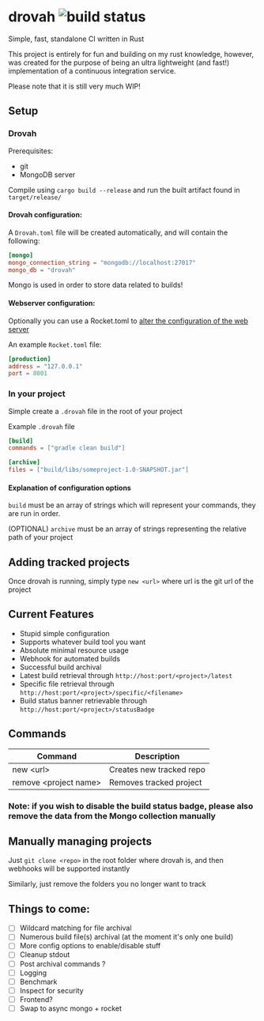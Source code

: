 # drovah ![build status](https://ci.husk.pro/drovah/statusBadge)
Simple, fast, standalone CI written in Rust

This project is entirely for fun and building on my rust knowledge,
however, was created for the purpose of being an ultra lightweight (and fast!) implementation of a continuous integration service.

Please note that it is still very much WIP!
 
## Setup

### Drovah
Prerequisites:
- git
- MongoDB server

Compile using ``cargo build --release`` 
and run the built artifact found in ``target/release/``

#### Drovah configuration:
A ``Drovah.toml`` file will be created automatically, and will contain the following:

```toml
[mongo]
mongo_connection_string = "mongodb://localhost:27017"
mongo_db = "drovah"
```

Mongo is used in order to store data related to builds!

#### Webserver configuration:

Optionally you can use a Rocket.toml to [alter the configuration of the web server](https://rocket.rs/v0.4/guide/configuration/#rockettoml)

An example ``Rocket.toml`` file:
```toml
[production]
address = "127.0.0.1"
port = 8001
```

### In your project
Simple create a ``.drovah`` file in the root of your project

Example ``.drovah`` file

```toml
[build]
commands = ["gradle clean build"]

[archive]
files = ["build/libs/someproject-1.0-SNAPSHOT.jar"]
```

#### Explanation of configuration options
``build`` must be an array of strings which will represent your commands, they are run in order.

(OPTIONAL) ``archive`` must be an array of strings representing the relative path of your project

## Adding tracked projects

Once drovah is running, simply type ``new <url>`` where url is the git url of the project

## Current Features

- Stupid simple configuration
- Supports whatever build tool you want
- Absolute minimal resource usage
- Webhook for automated builds
- Successful build archival
- Latest build retrieval through ``http://host:port/<project>/latest``
- Specific file retrieval through ``http://host:port/<project>/specific/<filename>``
- Build status banner retrievable through ``http://host:port/<project>/statusBadge``

## Commands

| Command | Description |
| --------------- | ---------------- |
| new \<url> | Creates new tracked repo
| remove \<project name> | Removes tracked project

### Note: if you wish to disable the build status badge, please also remove the data from the Mongo collection manually

## Manually managing projects

Just ``git clone <repo>`` in the root folder where drovah is, and then webhooks will be supported instantly

Similarly, just remove the folders you no longer want to track

## Things to come:
- [ ] Wildcard matching for file archival
- [ ] Numerous build file(s) archival (at the moment it's only one build)
- [ ] More config options to enable/disable stuff
- [ ] Cleanup stdout
- [ ] Post archival commands ?
- [ ] Logging
- [ ] Benchmark
- [ ] Inspect for security
- [ ] Frontend?
- [ ] Swap to async mongo + rocket